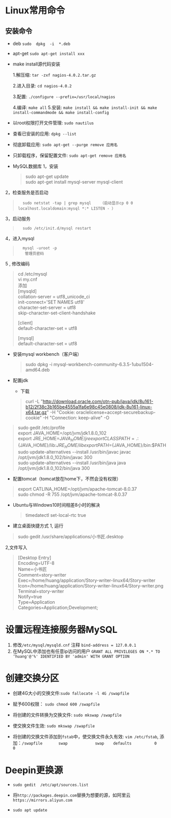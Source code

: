 # Linux常用命令

## 安装命令
- deb
  `sudo  dpkg  -i  *.deb`

- apt-get
   `sudo apt-get install xxx`

- make install源代码安装

    1.解压缩: `tar -zxf nagios-4.0.2.tar.gz`

   	2.进入目录: `cd nagios-4.0.2`

   	3.配置: `./configure --prefix=/usr/local/nagios`

   	4.编译: `make all`
   	5.安装: `make install && make install-init && make install-commandmode && make install-config`

- 以root权限打开文件管理: `sudo nautilus`

- 查看已安装的应用: `dpkg --list`

- 彻底卸载应用: `sudo apt-get --purge remove 应用名`

- 只卸载程序，保留配置文件: `sudo apt-get remove 应用名`


- MySQL数据库
  1，安装
  >	sudo apt-get update   
  >	sudo apt-get install mysql-server mysql-client


2，检查服务是否启动
>		sudo netstat -tap | grep mysql    （启动显示cp 0 0 localhost.localdomain:mysql *:* LISTEN - ）

3，启动服务
>		sudo /etc/init.d/mysql restart 

4，进入mysql
>		mysql -uroot -p  
>		 管理员密码 

5 , 修改编码
> cd /etc/mysql  
> vi my.cnf  
> 添加  
> [mysqld]  
> collation-server = utf8_unicode_ci  
> init-connect='SET NAMES utf8'  
> character-set-server = utf8  
> skip-character-set-client-handshake  
>
> [client]  
> default-character-set   = utf8  
>
> [mysql]  
> default-character-set   = utf8  

- 安装mysql workbench（客户端）
  >sudo dpkg -i mysql-workbench-community-6.3.5-1ubu1504-amd64.deb


- 配置jdk

  - 下载

  > curl -L "http://download.oracle.com/otn-pub/java/jdk/8u161-b12/2f38c3b165be4555a1fa6e98c45e0808/jdk-8u161-linux-x64.tar.gz" -H "Cookie: oraclelicense=accept-securebackup-cookie"  -H "Connection: keep-alive" -O

> sudo gedit /etc/profile  
> export JAVA_HOME=/opt/jvm/jdk1.8.0_102  
> export JRE_HOME=${JAVA_HOME}/jre  
> export CLASSPATH=.:${JAVA_HOME}/lib:${JRE_HOME}/lib  
> export PATH=${JAVA_HOME}/bin:$PATH  
> sudo update-alternatives --install /usr/bin/javac javac /opt/jvm/jdk1.8.0_102/bin/javac 300  
> sudo update-alternatives --install /usr/bin/java java /opt/jvm/jdk1.8.0_102/bin/java 300

- 配置tomcat（tomcat放在home下，不然会没有权限）
> export CATLINA_HOME=/opt/jvm/apache-tomcat-8.0.37  
> sudo chmod -R 755 /opt/jvm/apache-tomcat-8.0.37

- Ubuntu与Windows10时间相差8小时的解决
  >timedatectl set-local-rtc true 

- 建立桌面快捷方式
  1, 运行
> sudo gedit  /usr/share/applications/小书匠.desktop

2,文件写入
> [Desktop Entry]  
> Encoding=UTF-8  
> Name=小书匠  
> Comment=story-writer  
> Exec=/home/huang/application/Story-writer-linux64/Story-writer  
> Icon=/home/huang/application/Story-writer-linux64/Story-writer.png  
> Terminal=story-writer  
> Notify=true  
> Type=Application  
> Categories=Application;Development;  



# 设置远程连接服务器MySQL

1. 修改`/etc/mysql/mysqld.cnf` 注释 `bind-address = 127.0.0.1` 
2. 在MySQL中添加也有任意ip访问的用户 `GRANT ALL PRIVILEGES ON *.* TO ‘huang'@'%' IDENTIFIED BY 'admin' WITH GRANT OPTION` 

# 创建交换分区

- 创建4G大小的交换文件:`sudo fallocate -l 4G /swapfile`

- 赋予600权限： `sudo chmod 600 /swapfile`

- 将创建的文件转换为交换文件: `sudo mkswap /swapfile`

- 使交换文件生效: `sudo mkswap /swapfile`

- 将创建的交换文件添加到`fstab`中，使交换文件永久有效: `vim /etc/fstab`, 添加：`/swapfile       swap            swap    defaults          0       0`

# Deepin更换源

- `sudo gedit  /etc/apt/sources.list`

- 将`http://packages.deepin.com`替换为想要的源，如阿里云`https://mirrors.aliyun.com`

- `sudo apt update`